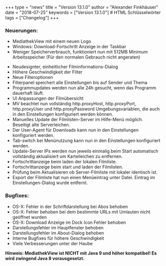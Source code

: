 +++
type = "news"
title = "Version 13.1.0"
author = "Alexander Finkhäuser"
date = "2018-07-25"
keywords = ["Version 13.1.0"] # HTML Schlüsselwörter
tags = ["Changelog"]
+++

### Neuerungen:

- MediathekView mit einem neuen Logo
- Windows: Download-Fortschritt Anzeige in der Taskbar
- Weniger Speicherverbrauch, funktioniert nun mit 512MB Minimum Arbeitsspeicher (Für den normalen Gebrauch nicht angeraten)
<!--more-->
- Neudesignter, einheitlicher Filminformations-Dialog
- Höhere Geschwindigkeit der Filter
- Neue Filteroptionen
- Filterpanel speichert alle Einstellungen bis auf Sender und Thema
- Programmupdates werden nun alle 24h gesucht, wenn das Programm dauerhaft läuft.
- UI Anpassungen der Filmübersicht
- MV beachtet nun vollständig http.proxyHost, http.proxyPort, http.proxyUser und http.proxyPassword Umgebungsvariablen, die auch in den Einstellungen konfiguriert werden können.
- Manuelles Update der Filmlisten-Server im Hilfe-Menü möglich. Beseitigt alte Serverleichen.
- Der User-Agent für Downloads kann nun in den Einstellungen konfiguriert werden.
- Tab-switch bei Menünutzung kann nun in den Einstellungen konfiguriert werden.
- Update-Server IPs werden nun jeweils einmalig beim Start automatisch vollständig aktualisiert um Karteileichen zu entfernen.
- Fortschrittanzeige beim laden der lokalen Filmliste.
- Fortschrittanzeige beim start und laden der Filmlisten.
- Prüfung beim Aktualisieren ob Server-Filmliste mit lokaler identisch ist.
- Export der Filmliste hat nun einen Menüeintrag unter Datei. Eintrag im Einstellungen-Dialog wurde entfernt.

### Bugfixes:

- OS-X: Fehler in der Schriftdarstellung bei Abos behoben
- OS-X: Fehler behoben bei dem bestimmte URLs mit Umlauten nicht geöffnet wurden
- OS-X: Download Anzeige im Dock Icon Fehler behoben
- Darstellungsfehler im Hauptfenster behoben
- Darstellungsfehler im About-Dialog behoben
- Interne Bugfixes für höhere Geschwindigkeit
- Viele Verbesserungen unter der Haube

<b>Hinweis: MediathekView ist NICHT mit Java 9 und höher kompatibel! Es wird zwingend Java 8 vorausgesetzt.</b>
